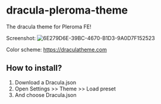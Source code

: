 # dracula-pleroma-theme
The dracula theme for Pleroma FE!


Screenshot: ![6E279D6E-39BC-4670-B1D3-9A0D7F152523](https://user-images.githubusercontent.com/68938934/180620218-060d0f13-fae9-46cc-a9ab-c43413adda0b.png)

Color scheme: https://draculatheme.com

## How to install?

1. Download a Dracula.json
2. Open Settings >> Theme >> Load preset
3. And choose Dracula.json
